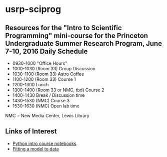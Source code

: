 # usrp-sciprog
Resources for the "Intro to Scientific Programming" mini-course for the Princeton Undergraduate Summer Research Program, June 7-10, 2016 
Daily Schedule
----------

* 0930-1000 "Office Hours"
* 1000-1030 (Room 33) Group Discussion
* 1030-1100 (Room 33) Astro Coffee
* 1100-1200 (Room 33) Course 1
* 1200-1300 Lunch
* 1300-1400 (Room 33 or NMC, tbd) Course 2
* 1400-1430 Break / Discussion time
* 1430-1530 (NMC) Course 3
* 1530-1630 (NMC) Open lab time

NMC = New Media Center, Lewis Library

Links of Interest
------------------

* [Python intro course notebooks](https://github.com/jakevdp/2014_fall_ASTR599/tree/master/notebooks).
* [Fitting a model to data](http://arxiv.org/abs/1008.4686)
